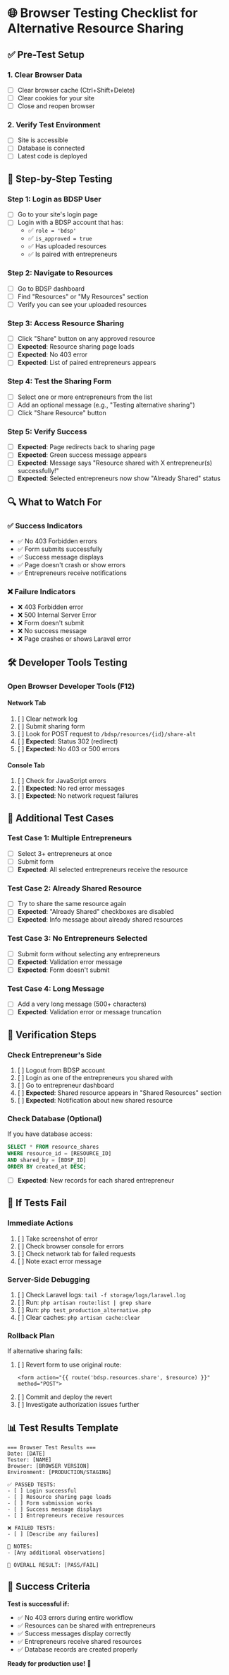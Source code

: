 # 🌐 Browser Testing Checklist for Alternative Resource Sharing

## ✅ Pre-Test Setup

### 1. Clear Browser Data
- [ ] Clear browser cache (Ctrl+Shift+Delete)
- [ ] Clear cookies for your site
- [ ] Close and reopen browser

### 2. Verify Test Environment
- [ ] Site is accessible
- [ ] Database is connected
- [ ] Latest code is deployed

## 🧪 Step-by-Step Testing

### Step 1: Login as BDSP User
- [ ] Go to your site's login page
- [ ] Login with a BDSP account that has:
  - ✅ `role = 'bdsp'`
  - ✅ `is_approved = true`
  - ✅ Has uploaded resources
  - ✅ Is paired with entrepreneurs

### Step 2: Navigate to Resources
- [ ] Go to BDSP dashboard
- [ ] Find "Resources" or "My Resources" section
- [ ] Verify you can see your uploaded resources

### Step 3: Access Resource Sharing
- [ ] Click "Share" button on any approved resource
- [ ] **Expected**: Resource sharing page loads
- [ ] **Expected**: No 403 error
- [ ] **Expected**: List of paired entrepreneurs appears

### Step 4: Test the Sharing Form
- [ ] Select one or more entrepreneurs from the list
- [ ] Add an optional message (e.g., "Testing alternative sharing")
- [ ] Click "Share Resource" button

### Step 5: Verify Success
- [ ] **Expected**: Page redirects back to sharing page
- [ ] **Expected**: Green success message appears
- [ ] **Expected**: Message says "Resource shared with X entrepreneur(s) successfully!"
- [ ] **Expected**: Selected entrepreneurs now show "Already Shared" status

## 🔍 What to Watch For

### ✅ Success Indicators
- ✅ No 403 Forbidden errors
- ✅ Form submits successfully
- ✅ Success message displays
- ✅ Page doesn't crash or show errors
- ✅ Entrepreneurs receive notifications

### ❌ Failure Indicators
- ❌ 403 Forbidden error
- ❌ 500 Internal Server Error
- ❌ Form doesn't submit
- ❌ No success message
- ❌ Page crashes or shows Laravel error

## 🛠️ Developer Tools Testing

### Open Browser Developer Tools (F12)

#### Network Tab
1. [ ] Clear network log
2. [ ] Submit sharing form
3. [ ] Look for POST request to `/bdsp/resources/{id}/share-alt`
4. [ ] **Expected**: Status 302 (redirect)
5. [ ] **Expected**: No 403 or 500 errors

#### Console Tab
1. [ ] Check for JavaScript errors
2. [ ] **Expected**: No red error messages
3. [ ] **Expected**: No network request failures

## 🧪 Additional Test Cases

### Test Case 1: Multiple Entrepreneurs
- [ ] Select 3+ entrepreneurs at once
- [ ] Submit form
- [ ] **Expected**: All selected entrepreneurs receive the resource

### Test Case 2: Already Shared Resource
- [ ] Try to share the same resource again
- [ ] **Expected**: "Already Shared" checkboxes are disabled
- [ ] **Expected**: Info message about already shared resources

### Test Case 3: No Entrepreneurs Selected
- [ ] Submit form without selecting any entrepreneurs
- [ ] **Expected**: Validation error message
- [ ] **Expected**: Form doesn't submit

### Test Case 4: Long Message
- [ ] Add a very long message (500+ characters)
- [ ] **Expected**: Validation error or message truncation

## 🔄 Verification Steps

### Check Entrepreneur's Side
1. [ ] Logout from BDSP account
2. [ ] Login as one of the entrepreneurs you shared with
3. [ ] Go to entrepreneur dashboard
4. [ ] **Expected**: Shared resource appears in "Shared Resources" section
5. [ ] **Expected**: Notification about new shared resource

### Check Database (Optional)
If you have database access:
```sql
SELECT * FROM resource_shares 
WHERE resource_id = [RESOURCE_ID] 
AND shared_by = [BDSP_ID] 
ORDER BY created_at DESC;
```
- [ ] **Expected**: New records for each shared entrepreneur

## 🚨 If Tests Fail

### Immediate Actions
1. [ ] Take screenshot of error
2. [ ] Check browser console for errors
3. [ ] Check network tab for failed requests
4. [ ] Note exact error message

### Server-Side Debugging
1. [ ] Check Laravel logs: `tail -f storage/logs/laravel.log`
2. [ ] Run: `php artisan route:list | grep share`
3. [ ] Run: `php test_production_alternative.php`
4. [ ] Clear caches: `php artisan cache:clear`

### Rollback Plan
If alternative sharing fails:
1. [ ] Revert form to use original route:
   ```blade
   <form action="{{ route('bdsp.resources.share', $resource) }}" method="POST">
   ```
2. [ ] Commit and deploy the revert
3. [ ] Investigate authorization issues further

## 📊 Test Results Template

```
=== Browser Test Results ===
Date: [DATE]
Tester: [NAME]
Browser: [BROWSER VERSION]
Environment: [PRODUCTION/STAGING]

✅ PASSED TESTS:
- [ ] Login successful
- [ ] Resource sharing page loads
- [ ] Form submission works
- [ ] Success message displays
- [ ] Entrepreneurs receive resources

❌ FAILED TESTS:
- [ ] [Describe any failures]

📝 NOTES:
- [Any additional observations]

🎯 OVERALL RESULT: [PASS/FAIL]
```

## 🎉 Success Criteria

**Test is successful if:**
- ✅ No 403 errors during entire workflow
- ✅ Resources can be shared with entrepreneurs
- ✅ Success messages display correctly
- ✅ Entrepreneurs receive shared resources
- ✅ Database records are created properly

**Ready for production use!** 🚀